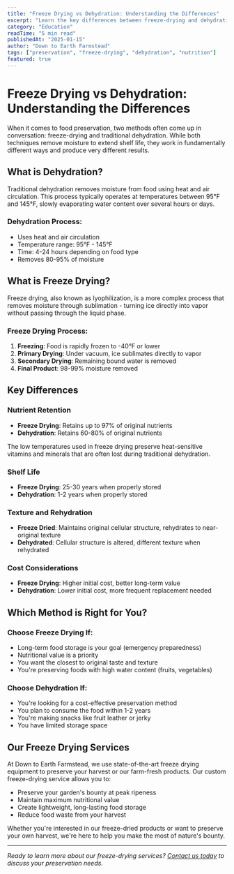 ```yaml
---
title: "Freeze Drying vs Dehydration: Understanding the Differences"
excerpt: "Learn the key differences between freeze-drying and dehydration methods, including nutrient retention and cost considerations."
category: "Education"
readTime: "5 min read"
publishedAt: "2025-01-15"
author: "Down to Earth Farmstead"
tags: ["preservation", "freeze-drying", "dehydration", "nutrition"]
featured: true
---
```


# Freeze Drying vs Dehydration: Understanding the Differences

When it comes to food preservation, two methods often come up in conversation: freeze-drying and traditional dehydration. While both techniques remove moisture to extend shelf life, they work in fundamentally different ways and produce very different results.

## What is Dehydration?

Traditional dehydration removes moisture from food using heat and air circulation. This process typically operates at temperatures between 95°F and 145°F, slowly evaporating water content over several hours or days.

### Dehydration Process:
- Uses heat and air circulation
- Temperature range: 95°F - 145°F
- Time: 4-24 hours depending on food type
- Removes 80-95% of moisture

## What is Freeze Drying?

Freeze drying, also known as lyophilization, is a more complex process that removes moisture through sublimation - turning ice directly into vapor without passing through the liquid phase.

### Freeze Drying Process:
1. **Freezing**: Food is rapidly frozen to -40°F or lower
2. **Primary Drying**: Under vacuum, ice sublimates directly to vapor
3. **Secondary Drying**: Remaining bound water is removed
4. **Final Product**: 98-99% moisture removed

## Key Differences

### Nutrient Retention
- **Freeze Drying**: Retains up to 97% of original nutrients
- **Dehydration**: Retains 60-80% of original nutrients

The low temperatures used in freeze drying preserve heat-sensitive vitamins and minerals that are often lost during traditional dehydration.

### Shelf Life
- **Freeze Drying**: 25-30 years when properly stored
- **Dehydration**: 1-2 years when properly stored

### Texture and Rehydration
- **Freeze Dried**: Maintains original cellular structure, rehydrates to near-original texture
- **Dehydrated**: Cellular structure is altered, different texture when rehydrated

### Cost Considerations
- **Freeze Drying**: Higher initial cost, better long-term value
- **Dehydration**: Lower initial cost, more frequent replacement needed

## Which Method is Right for You?

### Choose Freeze Drying If:
- Long-term food storage is your goal (emergency preparedness)
- Nutritional value is a priority
- You want the closest to original taste and texture
- You're preserving foods with high water content (fruits, vegetables)

### Choose Dehydration If:
- You're looking for a cost-effective preservation method
- You plan to consume the food within 1-2 years
- You're making snacks like fruit leather or jerky
- You have limited storage space

## Our Freeze Drying Services

At Down to Earth Farmstead, we use state-of-the-art freeze drying equipment to preserve your harvest or our farm-fresh products. Our custom freeze-drying service allows you to:

- Preserve your garden's bounty at peak ripeness
- Maintain maximum nutritional value
- Create lightweight, long-lasting food storage
- Reduce food waste from your harvest

Whether you're interested in our freeze-dried products or want to preserve your own harvest, we're here to help you make the most of nature's bounty.

---

*Ready to learn more about our freeze-drying services? [Contact us today](/contact) to discuss your preservation needs.*